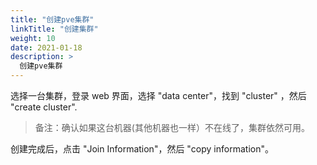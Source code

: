 ```yaml
---
title: "创建pve集群"
linkTitle: "创建集群"
weight: 10
date: 2021-01-18
description: >
  创建pve集群
---
```


选择一台集群，登录 web 界面，选择 "data center"，找到 "cluster" ，然后 "create cluster".

> 备注：确认如果这台机器(其他机器也一样）不在线了，集群依然可用。

创建完成后，点击 "Join Information"，然后 "copy information"。

